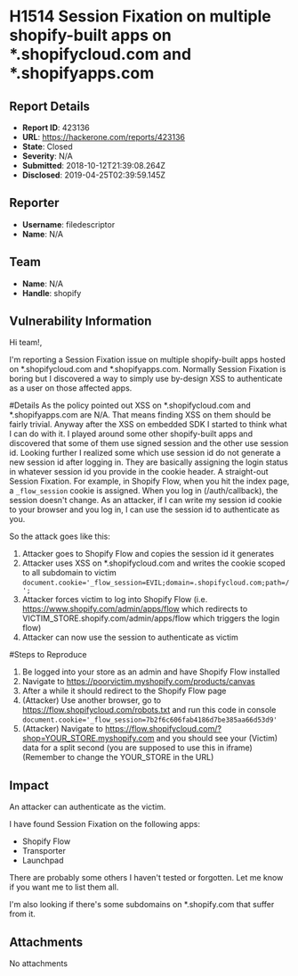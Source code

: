 # H1514 Session Fixation on multiple shopify-built apps on *.shopifycloud.com and *.shopifyapps.com

## Report Details
- **Report ID**: 423136
- **URL**: https://hackerone.com/reports/423136
- **State**: Closed
- **Severity**: N/A
- **Submitted**: 2018-10-12T21:39:08.264Z
- **Disclosed**: 2019-04-25T02:39:59.145Z

## Reporter
- **Username**: filedescriptor
- **Name**: N/A

## Team
- **Name**: N/A
- **Handle**: shopify

## Vulnerability Information
Hi team!,

I'm reporting a Session Fixation issue on multiple shopify-built apps hosted on *.shopifycloud.com and *.shopifyapps.com. Normally Session Fixation is boring but I discovered a way to simply use by-design XSS to authenticate as a user on those affected apps.

#Details
As the policy pointed out XSS on *.shopifycloud.com and *.shopifyapps.com are N/A. That means finding XSS on them should be fairly trivial. Anyway after the XSS on embedded SDK I started to think what I can do with it. I played around some other shopify-built apps and discovered that some of them use signed session and the other use session id. Looking further I realized some which use session id do not generate a new session id after logging in. They are basically assigning the login status in whatever session id you provide in the cookie header. A straight-out Session Fixation. For example, in Shopify Flow, when you hit the index page, a `_flow_session` cookie is assigned. When you log in (/auth/callback), the session doesn't change. As an attacker, if I can write my session id cookie to your browser and you log in, I can use the session id to authenticate as you.

So the attack goes like this:
1. Attacker goes to Shopify Flow and copies the session id it generates
2. Attacker uses XSS on *.shopifycloud.com and writes the cookie scoped to all subdomain to victim `document.cookie='_flow_session=EVIL;domain=.shopifycloud.com;path=/';`
3. Attacker forces victim to log into Shopify Flow (i.e. https://www.shopify.com/admin/apps/flow which redirects to VICTIM_STORE.shopify.com/admin/apps/flow which triggers the login flow)
4. Attacker can now use the session to authenticate as victim

#Steps to Reproduce
1. Be logged into your store as an admin and have Shopify Flow installed
2. Navigate to https://poorvictim.myshopify.com/products/canvas
3. After a while it should redirect to the Shopify Flow page
4. (Attacker) Use another browser, go to https://flow.shopifycloud.com/robots.txt and run this code in console `document.cookie='_flow_session=7b2f6c606fab4186d7be385aa66d53d9'`
5. (Attacker) Navigate to https://flow.shopifycloud.com/?shop=YOUR_STORE.myshopify.com and you should see your (Victim) data for a split second (you are supposed to use this in iframe) (Remember to change the YOUR_STORE in the URL)

## Impact

An attacker can authenticate as the victim.

I have found Session Fixation on the following apps:
* Shopify Flow
* Transporter 
* Launchpad

There are probably some others I haven't tested or forgotten. Let me know if you want me to list them all.

I'm also looking if there's some subdomains on *.shopify.com that suffer from it.

## Attachments
No attachments
